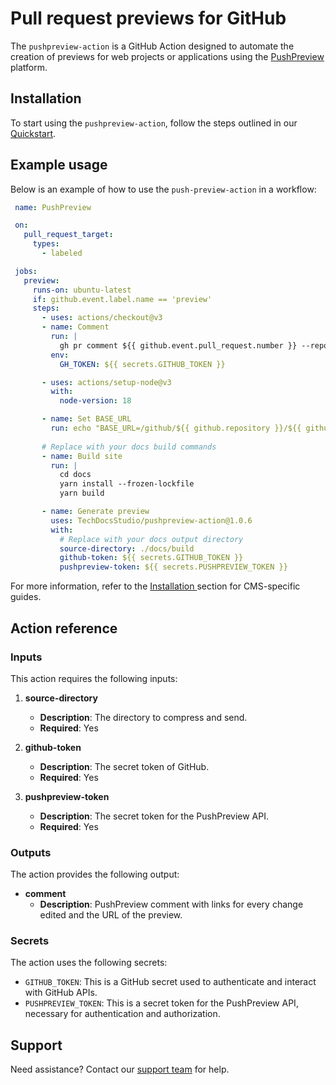 # Pull request previews for GitHub

The `pushpreview-action` is a GitHub Action designed to automate the creation of previews for web projects or applications using the [PushPreview](https://pushpreview.com) platform. 

## Installation

To start using the `pushpreview-action`, follow the steps outlined in our [Quickstart](https://docs.pushpreview.com/).

## Example usage

Below is an example of how to use the `push-preview-action` in a workflow:

```yaml
 name: PushPreview

 on:
   pull_request_target:
     types:
       - labeled

 jobs:
   preview:
     runs-on: ubuntu-latest
     if: github.event.label.name == 'preview'
     steps:
       - uses: actions/checkout@v3
       - name: Comment
         run: |
           gh pr comment ${{ github.event.pull_request.number }} --repo ${{ github.repository }} --body "⚙️ Hang tight! PushPreview is currently building your preview. We'll share the URL as soon as it's ready."
         env:
           GH_TOKEN: ${{ secrets.GITHUB_TOKEN }}

       - uses: actions/setup-node@v3
         with:
           node-version: 18

       - name: Set BASE_URL
         run: echo "BASE_URL=/github/${{ github.repository }}/${{ github.event.number }}/" >> $GITHUB_ENV
       
       # Replace with your docs build commands
       - name: Build site
         run: |
           cd docs
           yarn install --frozen-lockfile
           yarn build

       - name: Generate preview
         uses: TechDocsStudio/pushpreview-action@1.0.6
         with:
           # Replace with your docs output directory
           source-directory: ./docs/build
           github-token: ${{ secrets.GITHUB_TOKEN }}
           pushpreview-token: ${{ secrets.PUSHPREVIEW_TOKEN }}
```

For more information, refer to the [Installation ](https://docs.pushpreview.com/category/installation) section for CMS-specific guides.

## Action reference

### Inputs

This action requires the following inputs:

1. **source-directory**
   - **Description**: The directory to compress and send.
   - **Required**: Yes

2. **github-token**
   - **Description**: The secret token of GitHub.
   - **Required**: Yes

3. **pushpreview-token**
   - **Description**: The secret token for the PushPreview API.
   - **Required**: Yes

### Outputs

The action provides the following output:

- **comment**
  - **Description**: PushPreview comment with links for every change edited and the URL of the preview.

### Secrets

The action uses the following secrets:

- `GITHUB_TOKEN`: This is a GitHub secret used to authenticate and interact with GitHub APIs.
- `PUSHPREVIEW_TOKEN`: This is a secret token for the PushPreview API, necessary for authentication and authorization.

## Support

Need assistance? Contact our [support team](https://docs.pushpreview.com/support) for help.
